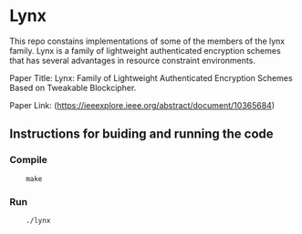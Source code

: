 # Lynx

This repo constains implementations of some of the members of the lynx family. Lynx is a family of lightweight authenticated encryption schemes that has several advantages in resource constraint environments.<br/>

Paper Title: Lynx: Family of Lightweight Authenticated Encryption Schemes Based on Tweakable Blockcipher. <br/>

Paper Link: (https://ieeexplore.ieee.org/abstract/document/10365684) 

## Instructions for buiding and running the code

### Compile
```
    make
```

### Run
```
    ./lynx
```
